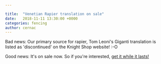 ```yaml
---

title:  "Venetian Rapier translation on sale"
date:   2018-11-11 13:30:00 +0000
categories: fencing
author: cernac
---
```

Bad news: Our primary source for rapier, Tom Leoni's Giganti translation is listed as 'discontinued' on the Knight Shop website! :-O

Good news: It's on sale now. So if you're interested, [get it while it lasts!](https://www.theknightshop.com/venetian-rapier)